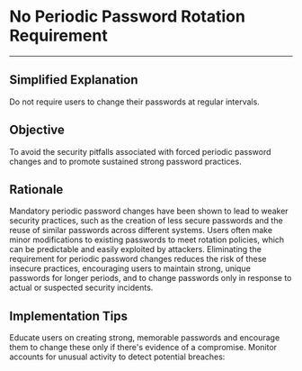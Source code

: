 # No Periodic Password Rotation Requirement

---

## Simplified Explanation

Do not require users to change their passwords at regular intervals.

## Objective

To avoid the security pitfalls associated with forced periodic password changes and to promote sustained strong password practices.

## Rationale

Mandatory periodic password changes have been shown to lead to weaker security practices, such as the creation of less secure passwords and the reuse of similar passwords across different systems. Users often make minor modifications to existing passwords to meet rotation policies, which can be predictable and easily exploited by attackers. Eliminating the requirement for periodic password changes reduces the risk of these insecure practices, encouraging users to maintain strong, unique passwords for longer periods, and to change passwords only in response to actual or suspected security incidents.

## Implementation Tips

Educate users on creating strong, memorable passwords and encourage them to change these only if there's evidence of a compromise. Monitor accounts for unusual activity to detect potential breaches:
